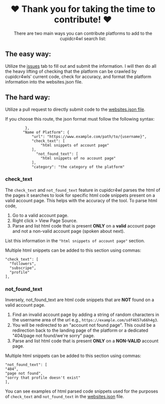<div align="center">
  
# ❤️ Thank you for taking the time to contribute! ❤️

There are two main ways you can contribute platforms to add to the cupidcr4wl search list:
</div>

## The easy way:
Utilize the [issues](https://github.com/OSINTI4L/cupidcr4wl/issues) tab to fill out and submit the information. I will then do all the heavy lifting of checking that the platform can be crawled by cupidcr4wls' current code, check for accuracy, and format the platform information into the websites.json file.

## The hard way:
Utilize a pull request to directly submit code to the [websites.json file](https://github.com/OSINTI4L/cupidcr4wl/blob/main/websites.json).

If you choose this route, the json format must follow the following syntax:

```
         },
        "Name of Platform": {
            "url": "https://www.example.com/path/to/{username}",
            "check_text": [
                "html snippets of account page"
            ],
              "not_found_text": [
                "html snippets of no account page"
            ],
            "category": "the category of the platform"
```

### check_text
The ```check_text``` and ```not_found_text``` feature in cupidcr4wl parses the html of the pages it searches to look for specific html code snippets present on a valid account page. This helps with the accuracy of the tool. To parse html code,
1. Go to a valid account page.
2. Right click > View Page Source.
3. Parse and list html code that is present **ONLY** on a **valid** account page and not a non-valid account page (spoken about next).

List this information in the ```"html snippets of account page"``` section.

Multiple html snippets can be added to this section using commas:

```
"check_text": [
  "followers",
  "subscripe",
  "profile"
],
```

### not_found_text
Inversely, not_found_text are html code snippets that are **NOT** found on a valid account page.
1. Find an invalid account page by adding a string of random characters in the username area of the url e.g., ```https://example.com/sdf4657u66h4g3```.
2. You will be redirected to an "account not found page". This could be a redirection back to the landing page of the platform or a dedicated "404/page not found/we're sorry" page.
3. Parse and list html code that is present **ONLY** on a **NON-VALID** account page.

Multiple html snippets can be added to this section using commas:
```
"not_found_text": [
"404",
"page not found",
"sorry that profile doesn't exist"
],
```

You can see examples of html parsed code snippets used for the purposes of ```check_text``` and ```not_found_text``` in the [websites.json](https://github.com/OSINTI4L/cupidcr4wl/blob/main/websites.json) file.
